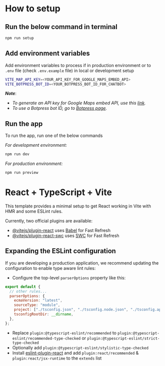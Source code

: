 # How to setup

## Run the below command in terminal

```sh
npm run setup
```

## Add environment variables

Add environment variables to process if in production environment or to `.env` file (check `.env.example` file) in local or development setup

```sh
VITE_MAP_API_KEY=<YOUR_API_KEY_FOR_GOOGLE_MAPS_EMBED_API>
VITE_BOTPRESS_BOT_ID=<YOUR_BOTPRESS_BOT_ID_FOR_CHATBOT>
```

**_Note_**:

- _To generate an API key for Google Maps embed API, use this [link](https://console.cloud.google.com/google/maps-apis/credentials)._
- _To use a Botpress bot ID, go to [Botpress page](https://botpress.com/)._

## Run the app

To run the app, run one of the below commands

_For development environment:_

```sh
npm run dev
```

_For production environment:_

```sh
npm run preview
```

# React + TypeScript + Vite

This template provides a minimal setup to get React working in Vite with HMR and some ESLint rules.

Currently, two official plugins are available:

- [@vitejs/plugin-react](https://github.com/vitejs/vite-plugin-react/blob/main/packages/plugin-react/README.md) uses [Babel](https://babeljs.io/) for Fast Refresh
- [@vitejs/plugin-react-swc](https://github.com/vitejs/vite-plugin-react-swc) uses [SWC](https://swc.rs/) for Fast Refresh

## Expanding the ESLint configuration

If you are developing a production application, we recommend updating the configuration to enable type aware lint rules:

- Configure the top-level `parserOptions` property like this:

```js
export default {
  // other rules...
  parserOptions: {
    ecmaVersion: "latest",
    sourceType: "module",
    project: ["./tsconfig.json", "./tsconfig.node.json", "./tsconfig.app.json"],
    tsconfigRootDir: __dirname,
  },
};
```

- Replace `plugin:@typescript-eslint/recommended` to `plugin:@typescript-eslint/recommended-type-checked` or `plugin:@typescript-eslint/strict-type-checked`
- Optionally add `plugin:@typescript-eslint/stylistic-type-checked`
- Install [eslint-plugin-react](https://github.com/jsx-eslint/eslint-plugin-react) and add `plugin:react/recommended` & `plugin:react/jsx-runtime` to the `extends` list
